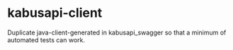 # kabusapi-client
Duplicate java-client-generated in kabusapi_swagger so that a minimum of automated tests can work.
